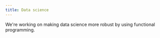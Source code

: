 ```yaml
---
title: Data science
---
```


We're working on making data science more robust by using functional programming.
